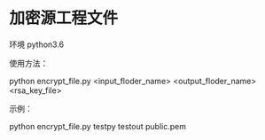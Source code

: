 # 加密源工程文件

环境 python3.6

使用方法：

python encrypt_file.py <input_floder_name> <output_floder_name> <rsa_key_file>

示例：

python encrypt_file.py testpy testout public.pem

